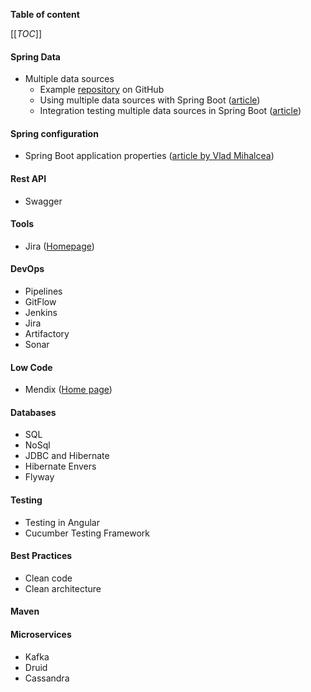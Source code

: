 **Table of content**

[[_TOC_]]

#### Spring Data

* Multiple data sources
  * Example [repository](https://github.com/jahe/spring-boot-multiple-datasources) on GitHub
  * Using multiple data sources with Spring Boot ([article](https://medium.com/@joeclever/using-multiple-datasources-with-spring-boot-and-spring-data-6430b00c02e7))
  * Integration testing multiple data sources in Spring Boot ([article](https://medium.com/@joeclever/integration-testing-multiple-datasources-in-spring-boot-and-spring-data-with-spock-f88e1428ce9f))

#### Spring configuration

* Spring Boot application properties ([article by Vlad Mihalcea](https://vladmihalcea.com/spring-boot-application-properties/?utm_source=Vlad+Mihalcea%27s+Newsletter&utm_campaign=a6a2010cea-EMAIL_CAMPAIGN_2019_01_16_07_29_COPY_01&utm_medium=email&utm_term=0_7a1c643a85-a6a2010cea-219374602))

#### Rest API

* Swagger

#### Tools

* Jira ([Homepage](https://www.atlassian.com/software/jira))

#### DevOps

* Pipelines
* GitFlow
* Jenkins
* Jira
* Artifactory
* Sonar

#### Low Code

* Mendix ([Home page](https://www.mendix.com/))

#### Databases

* SQL
* NoSql
* JDBC and Hibernate
* Hibernate Envers
* Flyway

#### Testing

* Testing in Angular
* Cucumber Testing Framework

#### Best Practices

* Clean code
* Clean architecture

#### Maven

#### Microservices

* Kafka
* Druid
* Cassandra